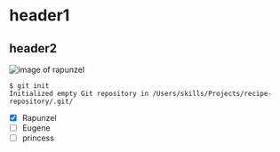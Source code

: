 # header1
## header2
![image of rapunzel](https://i.pinimg.com/736x/11/9b/d2/119bd2fbe55f7c135effdcd66345a4c1.jpg)
```
$ git init
Initialized empty Git repository in /Users/skills/Projects/recipe-repository/.git/
```
- [x] Rapunzel 
- [ ] Eugene 
- [ ] princess 
